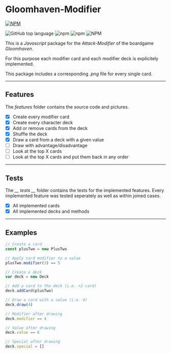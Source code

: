 # Gloomhaven-Modifier

[![NPM](https://nodei.co/npm/gloomhaven-modifier.png?downloads=true&downloadRank=true&stars=true)](https://nodei.co/npm/gloomhaven-modifier/)

![GitHub top language](https://img.shields.io/github/languages/top/jfklorenz/package-bridge) ![npm](https://img.shields.io/npm/v/gloomhaven-modifier) ![npm](https://img.shields.io/npm/dm/gloomhaven-modifier) ![NPM](https://img.shields.io/npm/l/gloomhaven-modifier)

This is a *Javascript* package for the *Attack-Modifier* of the boardgame *Gloomhaven*.

For this purpose each modifier card and each modifier deck is explicitely implemented.

This package includes a corresponding *.png* file for every single card.

---

## Features
The *features* folder contains the source code and pictures.

- [x] Create every modifier card
- [x] Create every character deck
- [x] Add or remove cards from the deck
- [x] Shuffle the deck
- [x] Draw a card from a deck with a given value
- [ ] Draw with advantage/disadvantage
- [ ] Look at the top X cards
- [ ] Look at the top X cards and put them back in any order

---

## Tests
The *__ tests __* folder contains the tests for the implemented features.
Every implemented feature was tested seperately as well as within joined cases.

- [x] All implemented cards
- [x] All implemented decks and methods

---

## Examples

```javascript
// Create a card
const plusTwo = new PlusTwo

// Apply card modifier to a value
plusTwo.modifier(3) == 5

// Create a deck
var deck = new Deck

// Add a card to the deck (i.e. +2 card)
deck.addCard(plusTwo)

// Draw a card with a value (i.e. 4)
deck.draw(4)

// Modifier after drawing
deck.modifier == 4

// Value after drawing
deck.value == 6

// Special after drawing
deck.special = []
```